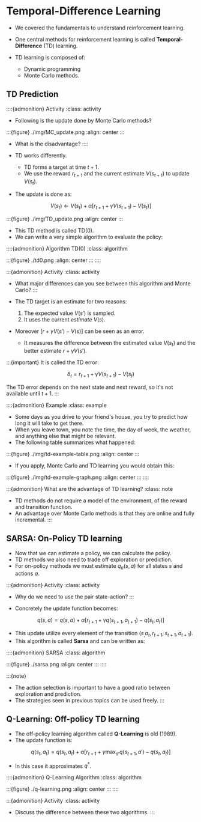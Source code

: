 # Temporal-Difference Learning

- We covered the fundamentals to understand reinforcement learning.

- One central methods for reinforcement learning is called **Temporal-Difference** (TD) learning.

- TD learning is composed of:

  - Dynamic programming
  - Monte Carlo methods.

## TD Prediction

::::{admonition} Activity
:class: activity

- Following is the update done by Monte Carlo methods?

:::{figure} ./img/MC_update.png
:align: center
:::

- What is the disadvantage?
::::

- TD works differently.

  - TD forms a target at time $t+1$.
  - We use the reward $r_{t+1}$ and the current estimate $V(s_{t+1})$ to update $V(s_{t})$.

- The update is done as:

$$
V(s_t) \leftarrow V(s_t) + \alpha\left[ r_{t+1} + \gamma V(s_{t+1}) - V(s_t) \right]
$$

:::{figure} ./img/TD_update.png
:align: center
:::

- This TD method is called TD(0).
- We can write a very simple algorithm to evaluate the policy:

::::{admonition} Algorithm TD(0)
:class: algorithm

:::{figure} ./td0.png
:align: center
:::
::::

:::{admonition} Activity
:class: activity

- What major differences can you see between this algorithm and Monte Carlo?
:::

- The TD target is an estimate for two reasons:

  1. The expected value $V(s')$ is sampled.
  2. It uses the current *estimate* $V(s)$.

- Moreover $\left[ r + \gamma V(s') - V(s) \right]$ can be seen as an error.

  - It measures the difference between the estimated value $V(s_t)$ and the better estimate $r + \gamma V(s')$.

:::{important}
It is called the TD error:

$$
\delta_t = r_{t+1}+\gamma V(s_{t+1}) - V(s_t)
$$

The TD error depends on the next state and next reward, so it's not available until $t+1$.
:::

::::{admonition} Example
:class: example

- Some days as you drive to your friend's house, you try to predict how long it will take to get there.
- When you leave town, you note the time, the day of week, the weather, and anything else that might be relevant.
- The following table summarizes what happened:

:::{figure} ./img/td-example-table.png
:align: center
:::

- If you apply, Monte Carlo and TD learning you would obtain this:

:::{figure} ./img/td-example-graph.png
:align: center
:::
::::

:::{admonition} What are the advantage of TD learning?
:class: note

- TD methods do not require a model of the environment, of the reward and transition function.
- An advantage over Monte Carlo methods is that they are online and fully incremental.
:::

## SARSA: On-Policy TD learning

- Now that we can estimate a policy, we can calculate the policy.
- TD methods we also need to trade off exploration or prediction.
- For on-policy methods we must estimate $q_\pi(s,a)$ for all states $s$ and actions $a$.

:::{admonition} Activity
:class: activity

- Why do we need to use the pair state-action?
:::

- Concretely the update function becomes:

$$
q(s,a) = q(s,a) + \alpha\left[ r_{t+1} + \gamma q(s_{t+1}, a_{t+1}) - q(s_t, a_t) \right]
$$

- This update utilize every element of the transition $(s_,a_t,r_{t+1},s_{t+1},a_{t+1})$.
- This algorithm is called **Sarsa** and can be written as:

::::{admonition} SARSA
:class: algorithm

:::{figure} ./sarsa.png
:align: center
:::
::::

:::{note}
- The action selection is important to have a good ratio between exploration and prediction.
- The strategies seen in previous topics can be used freely.
:::

## Q-Learning: Off-policy TD learning

- The off-policy learning algorithm called **Q-Learning** is old (1989).
- The update function is:

$$
q(s_t, a_t) = q(s_t, a_t) + \alpha\left[ r_{t+1} + \gamma\max_{a'} q(s_{t+1}, a')- q(s_t, a_t) \right]
$$

- In this case it approximates $q^*$.

::::{admonition} Q-Learning Algorithm
:class: algorithm

:::{figure} ./q-learning.png
:align: center
:::
::::

:::{admonition} Activity
:class: activity

- Discuss the difference between these two algorithms.
:::
